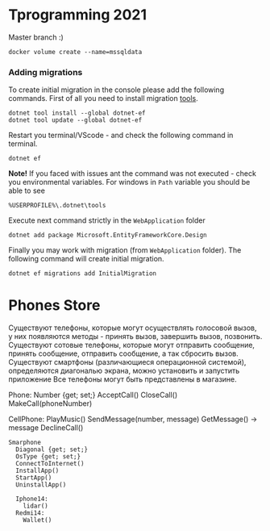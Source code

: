 # Tprogramming 2021

Master branch :)

`docker volume create --name=mssqldata`

### Adding migrations

To create initial migration in the console please add the following commands. First of all you need to install migration [tools](https://docs.microsoft.com/ru-ru/ef/core/cli/dotnet).

```
dotnet tool install --global dotnet-ef
dotnet tool update --global dotnet-ef
```
Restart you terminal/VScode - and check the following command in terminal.
```
dotnet ef
```

**Note!** If you faced with issues ant the command was not executed - check you environmental variables. For windows in `Path` variable you should be able to see

```
%USERPROFILE%\.dotnet\tools
```

Execute next command strictly in the `WebApplication` folder

```
dotnet add package Microsoft.EntityFrameworkCore.Design
```

Finally you may work with migration (from `WebApplication` folder). The following command will create initial migration.

```
dotnet ef migrations add InitialMigration
```

# Phones Store

Существуют телефоны, которые могут осуществлять голосовой вызов, у них появляются методы - принять вызов, завершить вызов, позвонить. 
Существуют сотовые телефоны, которые могут отправить сообщение, принять сообщение, отправить сообщение, а так сбросить вызов.
Существуют смартфоны (различающиеся операционной системой), определяются диагональю экрана, можно установить и запустить приложение
Все телефоны могут быть представлены в магазине.

Phone:
  Number {get; set;} 
    AcceptCall()
    CloseCall()
    MakeCall(phoneNumber)
  
  CellPhone:
    PlayMusic()
    SendMessage(number, message)
    GetMessage() -> message
    DeclineCall() 
    
    Smarphone
      Diagonal {get; set;}
      OsType {get; set;} 
      ConnectToInternet()
      InstallApp()
      StartApp()
      UninstallApp()

      Iphone14:
        lidar()
      Redmi14:
        Wallet()
      
